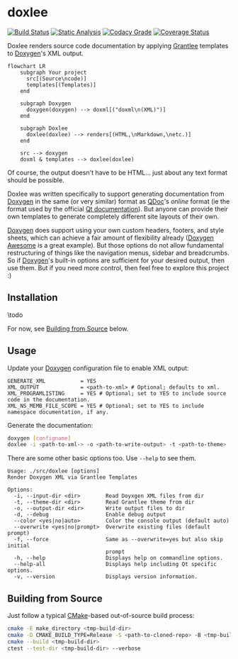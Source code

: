 # doxlee

[![Build Status](https://github.com/pcolby/doxlee/actions/workflows/build.yaml/badge.svg?branch=main)](https://github.com/pcolby/doxlee/actions/workflows/build.yaml?query=branch%3Amain)
[![Static Analysis](https://github.com/pcolby/doxlee/actions/workflows/static.yaml/badge.svg?branch=main)](https://github.com/pcolby/doxlee/actions/workflows/static.yaml?query=branch%3Amain)
[![Codacy Grade](https://img.shields.io/codacy/grade/50f86ac1809f438eae51d294ad11f36f?label=Code%20Quality&logo=codacy)](https://www.codacy.com/gh/pcolby/doxlee/dashboard)
[![Coverage Status](https://img.shields.io/coveralls/github/pcolby/doxlee/main?label=Coverage&logo=coveralls)](https://coveralls.io/github/pcolby/doxlee?branch=main)

Doxlee renders source code documentation by applying [Grantlee] templates to [Doxygen]'s XML output.

```mermaid
flowchart LR
    subgraph Your project
      src[(Source\ncode)]
      templates[(Templates)]
    end

    subgraph Doxygen
      doxygen(doxygen) --> doxml[("doxml\n(XML)")]
    end

    subgraph Doxlee
      doxlee(doxlee) --> renders[(HTML,\nMarkdown,\netc.)]
    end

    src --> doxygen
    doxml & templates --> doxlee(doxlee)
```

Of course, the output doesn't have to be HTML... just about any text format should be possible.

Doxlee was written specifically to support generating documentation from [Doxygen] in the same (or very
similar) format as [QDoc]'s _online_ format (ie the format used by the official [Qt documentation]). But
anyone can provide their own templates to generate completely different site layouts of their own.

[Doxygen] does support using your own custom headers, footers, and style sheets, which can achieve a
fair amount of flexibility already ([Doxygen Awesome] is a great example). But those options do not
allow fundamental restructuring of things like the navigation menus, sidebar and breadcrumbs. So if
[Doxygen]'s built-in options are sufficient for your desired output, then use them. But if you need more
control, then feel free to explore this project :)

## Installation

\todo

For now, see [Building from Source](#building-from-source) below.

## Usage

Update your [Doxygen] configuration file to enable XML output:

```
GENERATE_XML           = YES
XML_OUTPUT             = <path-to-xml> # Optional; defaults to xml.
XML_PROGRAMLISTING     = YES # Optional; set to YES to include source code in the documentation.
XML_NS_MEMB_FILE_SCOPE = YES # Optional; set to YES to include namespace documentation, if any.
```

Generate the documentation:

```sh
doxygen [configname]
doxlee -i <path-to-xml-> -o <path-to-write-output> -t <path-to-theme>
```

There are some other basic options too. Use `--help` to see them.

```
Usage: ./src/doxlee [options]
Render Doxygen XML via Grantlee Templates

Options:
  -i, --input-dir <dir>        Read Doyxgen XML files from dir
  -t, --theme-dir <dir>        Read Grantlee theme from dir
  -o, --output-dir <dir>       Write output files to dir
  -d, --debug                  Enable debug output
  --color <yes|no|auto>        Color the console output (default auto)
  --overwrite <yes|no|prompt>  Overwrite existing files (default prompt)
  -f, --force                  Same as --overwrite=yes but also skip initial
                               prompt
  -h, --help                   Displays help on commandline options.
  --help-all                   Displays help including Qt specific options.
  -v, --version                Displays version information.

```

## Building from Source

Just follow a typical [CMake]-based out-of-source build process:

~~~.sh
cmake -E make_directory <tmp-build-dir>
cmake -D CMAKE_BUILD_TYPE=Release -S <path-to-cloned-repo> -B <tmp-build-dir>
cmake --build <tmp-build-dir>
ctest --test-dir <tmp-build-dir> --verbose
~~~

[CMake]:            https://cmake.org/ "CMake"
[Doxygen]:          https://www.doxygen.nl/ "Doxygen"
[Doxygen Awesome]:  https://jothepro.github.io/doxygen-awesome-css/ "Doxygen Awesome"
[Grantlee]:         https://github.com/steveire/grantlee "The Grantlee Libraries"
[QDoc]:             https://doc.qt.io/qt-6/01-qdoc-manual.html "Introduction to QDoc"
[Qt documentation]: https://doc.qt.io/qt-6/index.html "Qt Documentation"
